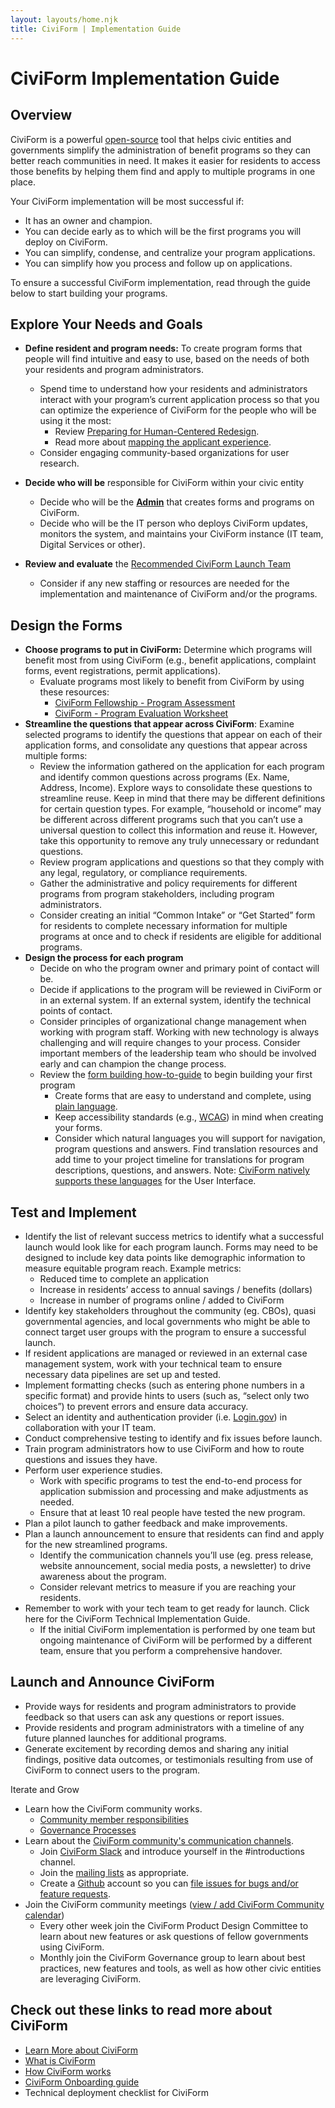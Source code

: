 ```yaml
---
layout: layouts/home.njk
title: CiviForm | Implementation Guide
---
```


# CiviForm Implementation Guide

## Overview

CiviForm is a powerful [open-source](https://en.wikipedia.org/wiki/Open_source) tool that helps civic entities and governments simplify the administration of benefit programs so they can better reach communities in need. It makes it easier for residents to access those benefits by helping them find and apply to multiple programs in one place.

Your CiviForm implementation will be most successful if:

* It has an owner and champion.  
* You can decide early as to which will be the first programs you will deploy on CiviForm.  
* You can simplify, condense, and centralize your program applications.  
* You can simplify how you process and follow up on applications.

To ensure a successful CiviForm implementation, read through the guide below to start building your programs. 

## Explore Your Needs and Goals

* **Define resident and program needs:** To create program forms that people will find intuitive and easy to use, based on the needs of both your residents and program administrators.  
  * Spend time to understand how your residents and administrators interact with your program’s current application process so that you can optimize the experience of CiviForm for the people who will be using it the most:  
    * Review [Preparing for Human-Centered Redesign](https://beeckcenter.georgetown.edu/report/preparing-for-human-centered-redesign/).  
    * Read more about [mapping the applicant experience](https://github.com/usds/benefits-enrollment-prototype/blob/master/assets/discovery-findings-mapping-enrollment-Nov2016.pdf).  
  * Consider engaging community-based organizations for user research.

* **Decide who will be** responsible for CiviForm within your civic entity  
  * Decide who will be the [**Admin**](https://docs.civiform.us/overview/how-does-civiform-work#civiform-admin-experience) that creates forms and programs on CiviForm.   
  * Decide who will be the IT person who deploys CiviForm updates, monitors the system, and maintains your CiviForm instance (IT team, Digital Services or other).

* **Review and evaluate** the [Recommended CiviForm Launch Team](https://docs.google.com/document/d/1AacsuDbMmVfmBuWWSNRz3nOUYR3WG5_KDnDgxrc6z0A/edit)  
  * Consider if any new staffing or resources are needed for the implementation and maintenance of CiviForm and/or the programs.

## Design the Forms

* **Choose programs to put in CiviForm:** Determine which programs will benefit most from using CiviForm (e.g., benefit applications, complaint forms, event registrations, permit applications).  
  * Evaluate programs most likely to benefit from CiviForm by using these resources:  
    *  [CiviForm Fellowship - Program Assessment](https://docs.google.com/document/d/10TTk68evp-X8iJ2W3S2--MpiqMeg1Uf0jTysbZITEdg/edit?usp=sharing)  
    *  [CiviForm - Program Evaluation Worksheet ](https://docs.google.com/spreadsheets/d/1_NNMln-LOAxxXCoYgh1oI0uaS6YhoyMoBvudaiKRMm4/edit?resourcekey=0-KPl3Y1YgUYty81OKHbRMpQ#gid=629433048)  
* **Streamline the questions that appear across CiviForm**: Examine selected programs to identify the questions that appear on each of their application forms, and consolidate any questions that appear across multiple forms:  
  * Review the information gathered on the application for each program and identify common questions across programs (Ex. Name, Address, Income). Explore ways to consolidate these questions to streamline reuse. Keep in mind that there may be different definitions for certain question types. For example, “household or income” may be different across different programs such that you can’t use a universal question to collect this information and reuse it. However, take this opportunity to remove any truly unnecessary or redundant questions.  
  * Review program applications and questions so that they comply with any legal, regulatory, or compliance requirements.   
  * Gather the administrative and policy requirements for different programs from program stakeholders, including program administrators.   
  * Consider creating an initial “Common Intake” or “Get Started” form for residents to complete necessary information for multiple programs at once and to check if residents are eligible for additional programs.  
* **Design the process for each program**  
  * Decide on who the program owner and primary point of contact will be.  
  * Decide if applications to the program will be reviewed in CiviForm or in an external system. If an external system, identify the technical points of contact.  
  * Consider principles of organizational change management when working with program staff. Working with new technology is always challenging and will require changes to your process. Consider important members of the leadership team who should be involved early and can champion the change process.   
  * Review the [form building how-to-guide](https://docs.civiform.us/user-manual/civiform-admin-guide/working-with-programs/create-a-program) to begin building your first program  
    * Create forms that are easy to understand and complete, using [plain language](http://plainlanguage.gov).  
    * Keep  accessibility standards (e.g., [WCAG](https://www.w3.org/WAI/standards-guidelines/wcag/)) in mind when creating your forms.  
    * Consider which natural languages you will support for navigation, program questions and answers. Find translation resources and add time to your project timeline for translations for program descriptions, questions, and answers. Note: [CiviForm natively supports these languages](https://docs.civiform.us/user-manual/civiform-admin-guide/manage-translations-for-programs-and-questions) for the User Interface.

## Test and Implement

* Identify the list of relevant success metrics to identify what a successful launch would look like for each program launch. Forms may need to be designed to include key data points like demographic information to measure equitable program reach. Example metrics:  
  * Reduced time to complete an application  
  * Increase in residents’ access to annual savings / benefits (dollars)  
  * Increase in number of programs online / added to CiviForm  
* Identify key stakeholders throughout the community (eg. CBOs), quasi governmental agencies, and  local governments who might be able to connect target user groups with the program to ensure a successful launch.  
* If resident applications are managed or reviewed in an external case management system, work with your technical team to ensure necessary data pipelines are set up and tested.  
* Implement formatting checks (such as entering phone numbers in a specific format) and provide hints to users (such as, “select only two choices”) to prevent errors and ensure data accuracy.  
* Select an identity and authentication provider (i.e. [Login.gov](http://Login.gov)) in collaboration with your IT team.  
* Conduct comprehensive testing to identify and fix issues before launch.  
* Train program administrators how to use CiviForm and how to route questions and issues they have.   
* Perform user experience studies.  
  * Work with specific programs to test the end-to-end process for application submission and processing and make adjustments as needed.  
  * Ensure that at least 10 real people have tested the new program.  
* Plan a pilot launch to gather feedback and make improvements.  
* Plan a launch announcement to ensure that residents can find and apply for the new streamlined programs.  
  * Identify the communication channels you’ll use (eg. press release, website announcement, social media posts, a newsletter) to drive awareness about the program.  
  * Consider relevant metrics to measure if you are reaching your residents.  
* Remember to work with your tech team to get ready for launch. Click here for the CiviForm Technical Implementation Guide.  
  * If the initial CiviForm implementation is performed by one team but ongoing maintenance of CiviForm will be performed by a different team, ensure that you perform a comprehensive handover.

## Launch and Announce CiviForm 

* Provide ways for residents and program administrators to provide feedback so that users can ask any questions or report issues.   
* Provide residents and program administrators with a timeline of any future planned launches for additional programs.  
* Generate excitement by recording demos and sharing any initial findings, positive data outcomes, or testimonials resulting from use of CiviForm to connect users to the program. 

Iterate and Grow

* Learn how the CiviForm community works.  
  * [Community member responsibilities](https://docs.civiform.us/governance-and-management/governance/roles-committees-and-responsibilities)  
  * [Governance Processes](https://docs.civiform.us/governance-and-management/governance/governance-processes)  
* Learn about the [CiviForm community's communication channels](https://docs.civiform.us/governance-and-management/governance/communication).  
  * Join [CiviForm Slack](https://civiform.slack.com/) and introduce yourself in the \#introductions channel.  
  * Join the [mailing lists](https://docs.civiform.us/governance-and-management/governance/communication) as appropriate.  
  * Create a [Github](https://github.com/) account so you can [file issues for bugs and/or feature requests](https://github.com/civiform/civiform/issues).  
* Join the CiviForm community meetings ([view / add CiviForm Community calendar](https://calendar.google.com/calendar/u/0?cid=Y18xMDk1OWVlMWExYzg4MTY0N2ZjZmRlZTY2NWQ4MjMyZGRlYjViOWUyNDUwNDdhM2MxYTlmZjJhMjc0NGNmZTNjQGdyb3VwLmNhbGVuZGFyLmdvb2dsZS5jb20))   
  * Every other week join the CiviForm Product Design Committee to learn about new features or ask questions of fellow governments using CiviForm.  
  * Monthly join the CiviForm Governance group to learn about best practices, new features and tools, as well as how other civic entities are leveraging CiviForm.

## Check out these links to read more about CiviForm

* [Learn More about CiviForm](https://civiform.us/learnmore/)  
* [What is CiviForm](https://docs.civiform.us/overview/what-is-civiform)  
* [How CiviForm works](https://docs.civiform.us/overview/how-does-civiform-work)  
* [CiviForm Onboarding guide](https://docs.civiform.us/user-manual/onboarding-guide)  
* Technical deployment checklist for CiviForm

